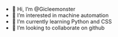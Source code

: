- 👋 Hi, I’m @Gicleemonster
- 👀 I’m interested in machine automation
- 🌱 I’m currently learning Python and CSS
- 💞️ I’m looking to collaborate on github
<!--- 📫 How to reach me ...
- 😄 Pronouns: ...
- ⚡ Fun fact: ...--->

<!---
Gicleemonster/Gicleemonster is a ✨ special ✨ repository because its `README.md` (this file) appears on your GitHub profile.
You can click the Preview link to take a look at your changes.
--->
